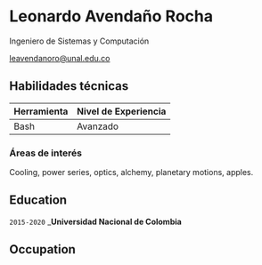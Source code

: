 # Leonardo Avendaño Rocha
Ingeniero de Sistemas y Computación

<div id="webaddress">
<a href="leavendanoro@unal.edu.co">leavendanoro@unal.edu.co</a>
</div>


## Habilidades técnicas

|Herramienta|Nivel de Experiencia|
|-----------|--------------------|
|Bash       | Avanzado           |
### Áreas de interés

Cooling, power series, optics, alchemy, planetary motions, apples.


## Education

`2015-2020`
___Universidad Nacional de Colombia__
## Occupation


<!-- ### Footer

Last updated: May 2013 -->
